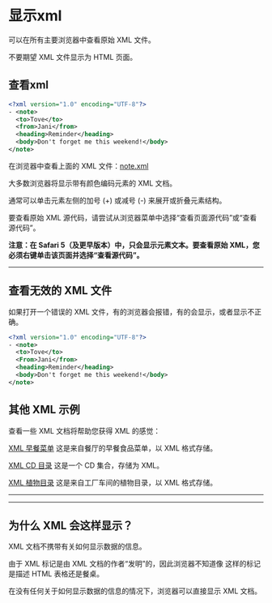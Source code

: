 # 显示xml

可以在所有主要浏览器中查看原始 XML 文件。

不要期望 XML 文件显示为 HTML 页面。



## 查看xml

```xml
<?xml version="1.0" encoding="UTF-8"?>
- <note>
  <to>Tove</to>
  <from>Jani</from>
  <heading>Reminder</heading>
  <body>Don't forget me this weekend!</body>
</note>
```

在浏览器中查看上面的 XML 文件：[note.xml](https://www.w3schools.com/xml/note.xml)

大多数浏览器将显示带有颜色编码元素的 XML 文档。

通常可以单击元素左侧的加号 (+) 或减号 (-) 来展开或折叠元素结构。

要查看原始 XML 源代码，请尝试从浏览器菜单中选择“查看页面源代码”或“查看源代码”。

**注意：在 Safari 5（及更早版本）中，只会显示元素文本。要查看原始 XML，您必须右键单击该页面并选择“查看源代码”。**

------

## 查看无效的 XML 文件

如果打开一个错误的 XML 文件，有的浏览器会报错，有的会显示，或者显示不正确。

```xml
<?xml version="1.0" encoding="UTF-8"?>
- <note>
  <to>Tove</to>
  <From>Jani</from>
  <heading>Reminder</heading>
  <body>Don't forget me this weekend!</body>
</note>
```



## 其他 XML 示例

查看一些 XML 文档将帮助您获得 XML 的感觉：

[XML 早餐菜单](https://www.w3schools.com/xml/simple.xml)
这是来自餐厅的早餐食品菜单，以 XML 格式存储。

[XML CD 目录](https://www.w3schools.com/xml/cd_catalog.xml)
这是一个 CD 集合，存储为 XML。

[XML 植物目录](https://www.w3schools.com/xml/plant_catalog.xml)
这是来自工厂车间的植物目录，以 XML 格式存储。

------

------

## 为什么 XML 会这样显示？

XML 文档不携带有关如何显示数据的信息。

由于 XML 标记是由 XML 文档的作者“发明”的，因此浏览器不知道像 <table> 这样的标记是描述 HTML 表格还是餐桌。

在没有任何关于如何显示数据的信息的情况下，浏览器可以直接显示 XML 文档。